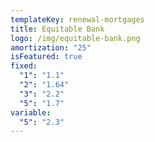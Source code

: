 ```yaml
---
templateKey: renewal-mortgages
title: Equitable Bank
logo: /img/equitable-bank.png
amortization: "25"
isFeatured: true
fixed:
  "1": "1.1"
  "2": "1.64"
  "3": "2.2"
  "5": "1.7"
variable:
  "5": "2.3"
---
```

